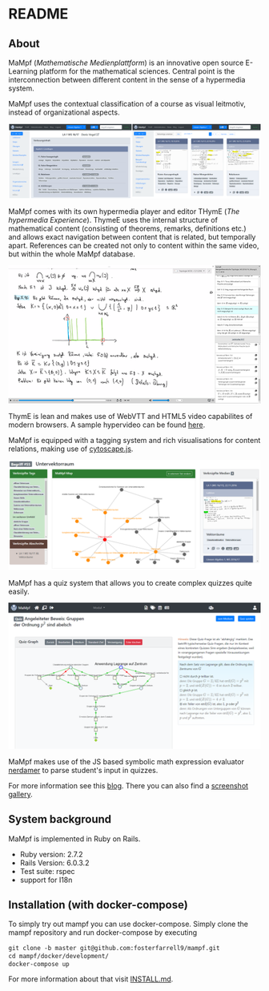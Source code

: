 # README

## About

MaMpf (*Mathematische Medienplattform*) is an innovative open source E-Learning platform for the mathematical sciences.
Central point is the interconnection between different content in the sense
of a hypermedia system.

MaMpf uses the contextual classification of a course as visual leitmotiv,
instead of organizational aspects.

![mampf-gui](public/mampf-gui-transparent.png)

MaMpf comes with its own hypermedia player and editor THymE
(*The hypermedia Experience*). ThymeE uses the internal structure of
mathematical content (consisting of theorems, remarks, definitions etc.) and allows
exact navigation between content that is related, but temporally apart.
References can be created not only to content within the same video, but within
the whole MaMpf database.

![thyme](public/thyme.png)

ThymE is lean and makes use of WebVTT and HTML5 video capabilites
of modern browsers. A sample hypervideo can be found
[here](https://mampf.mathi.uni-heidelberg.de/media/384/play).

MaMpf is equipped with a tagging system and rich visualisations for content relations,
making use of [cytoscape.js](http://js.cytoscape.org/).

![tags](public/tag_visualisation.png)

MaMpf has a quiz system that allows you to create complex quizzes quite easily.

![quizzes](public/quizzes.png)

MaMpf makes use of the JS based symbolic math expression evaluator
[nerdamer](https://github.com/jiggzson/nerdamer) to parse student's input in quizzes.


For more information see this [blog](https://mampfdev.wordpress.com).
There you can also find a [screenshot gallery](https://mampfdev.wordpress.com/gallery/).
## System background

MaMpf is implemented in Ruby on Rails.

* Ruby version: 2.7.2
* Rails Version: 6.0.3.2
* Test suite: rspec
* support for I18n

## Installation (with docker-compose)

To simply try out mampf you can use docker-compose. Simply clone the mampf repository and run docker-compose by executing
```
git clone -b master git@github.com:fosterfarrell9/mampf.git
cd mampf/docker/development/
docker-compose up
```
For more information about that visit [INSTALL.md](./INSTALL.md).

